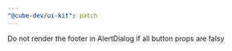 ```yaml
---
"@cube-dev/ui-kit": patch
---
```


Do not render the footer in AlertDialog if all button props are falsy
